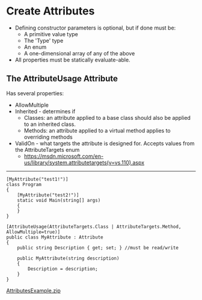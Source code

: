 # Create Attributes

  * Defining constructor parameters is optional, but if done must be: 
    * A primitive value type
    * The 'Type' type
    * An enum
    * A one-dimensional array of any of the above
  * All properties must be statically evaluate-able. 

## The AttributeUsage Attribute

Has several properties:

  * AllowMultiple
  * Inherited - determines if 
    * Classes: an attribute applied to a base class should also be applied to an inherited class.
    * Methods: an attribute applied to a virtual method applies to overriding methods
  * ValidOn - what targets the attribute is designed for. Accepts values from the AttributeTargets enum 
    * <https://msdn.microsoft.com/en-us/library/system.attributetargets(v=vs.110).aspx>
---

    [MyAttribute("test1!")]
    class Program
    {
    	[MyAttribute("test2!")]
    	static void Main(string[] args)
    	{
    	}
    }
    
    [AttributeUsage(AttributeTargets.Class | AttributeTargets.Method, AllowMultiple=true)]
    public class MyAttribute : Attribute
    {
    	public string Description { get; set; } //must be read/write
    
    	public MyAttribute(string description)
    	{
    		Description = description;
    	}
    }

[AttributesExample.zip](../media/AttributesExample.zip)
<!--stackedit_data:
eyJoaXN0b3J5IjpbMjEzMDkxODIyNSwtMTIzNjY0OTM0NF19
-->